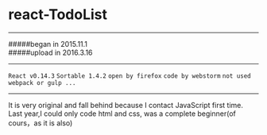 # react-TodoList  
************************************
#####began in 2015.11.1  
#####upload in 2016.3.16
*************************************  
`React v0.14.3`   `Sortable 1.4.2`    `open by firefox`  `code by webstorm`  `not used webpack or gulp ...`     
**********************************
It is very original and fall behind because I contact JavaScript first time. Last year,I could only code html and css, was a complete beginner(of cours，as it is also)
